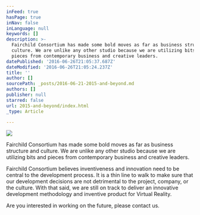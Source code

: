 ```yaml
---
inFeed: true
hasPage: true
inNav: false
inLanguage: null
keywords: []
description: >-
  Fairchild Consortium has made some bold moves as far as business structure and
  culture. We are unlike any other studio because we are utilizing bits and
  pieces from contemporary business and creative leaders. 
datePublished: '2016-06-26T21:05:37.687Z'
dateModified: '2016-06-26T21:05:24.237Z'
title: ''
author: []
sourcePath: _posts/2016-06-21-2015-and-beyond.md
authors: []
publisher: null
starred: false
url: 2015-and-beyond/index.html
_type: Article

---
```

![](https://the-grid-user-content.s3-us-west-2.amazonaws.com/d7acc444-0137-482a-a57f-61d037dbeca1.png)

Fairchild Consortium has made some bold moves as far as business structure and culture. We are unlike any other studio because we are utilizing bits and pieces from contemporary business and creative leaders. 

Fairchild Consortium believes inventiveness and innovation need to be central to the development process. It is a thin line to walk to make sure that our development decisions are not detrimental to the project, company, or the culture. With that said, we are still on track to deliver an innovative development methodology and inventive product for Virtual Reality.

Are you interested in working on the future, please contact us.